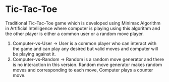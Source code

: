 # Tic-Tac-Toe
Traditional Tic-Tac-Toe game which is developed using Minimax Algorithm in Artificial Intelligence where computer is playing using this algorithm and the other player is either a common user or a random move player.
1. Computer-vs-User -> User is a common player who can interact with the game and can play any desired but valid moves and computer will be playing against it.
2. Computer-vs-Random -> Random is a random move generator and there is no interaction in this version. Random move generator makes random moves and corresponding to each move, Computer plays a counter move.
